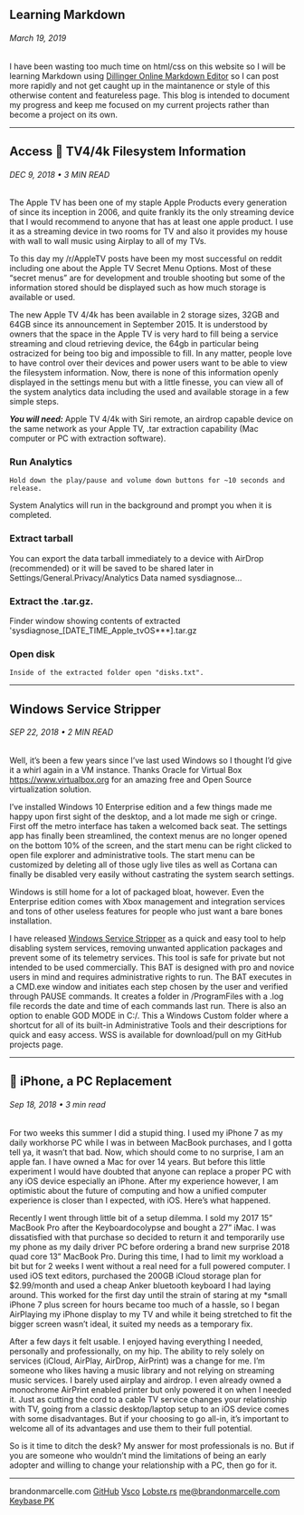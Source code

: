 ## Learning Markdown
###### March 19, 2019
I have been wasting too much time on html/css on this website so I will be learning Markdown using [Dillinger Online Markdown Editor](https://dillinger.io) so I can post more rapidly and not get caught up in the maintanence or style of this otherwise content and featureless page. This blog is intended to document my progress and keep me focused on my current projects rather than become a project on its own. 
___
## Access  TV4/4k Filesystem Information
###### DEC 9, 2018 • 3 MIN READ
The Apple TV has been one of my staple Apple Products every generation of since its inception in 2006, and quite frankly its the only streaming device that I would recommend to anyone that has at least one apple product. I use it as a streaming device in two rooms for TV and also it provides my house with wall to wall music using Airplay to all of my TVs.

To this day my /r/AppleTV posts have been my most successful on reddit including one about the Apple TV Secret Menu Options. Most of these “secret menus” are for development and trouble shooting but some of the information stored should be displayed such as how much storage is available or used.

The new Apple TV 4/4k has been available in 2 storage sizes, 32GB and 64GB since its announcement in September 2015.  It is understood by owners that the space in the Apple TV is very hard to fill being a service streaming and cloud retrieving device, the 64gb in particular being ostracized for being too big and impossible to fill. In any matter, people love to have control over their devices and power users want to be able to view the filesystem information. Now, there is none of this information openly displayed in the settings menu but with a little finesse, you can view all of the system analytics data including the used and available storage in a few simple steps.

 **_You will need:_** 
 Apple TV 4/4k with Siri remote, an airdrop capable device on the same network as your Apple TV, .tar extraction capability (Mac computer or PC with extraction software).
 
### Run Analytics
    Hold down the play/pause and volume down buttons for ~10 seconds and release.
System Analytics will run in the background and prompt you when it is completed.

### Extract tarball
You can export the data tarball immediately to a device with AirDrop (recommended) or it will be saved to be shared later in Settings/General.Privacy/Analytics Data named sysdiagnose... 

### Extract the .tar.gz.
Finder window showing contents of extracted 'sysdiagnose_[DATE_TIME_Apple_tvOS***].tar.gz
### Open disk 
    Inside of the extracted folder open "disks.txt".
___
## Windows Service Stripper
###### SEP 22, 2018 • 2 MIN READ
Well, it’s been a few years since I’ve last used Windows so I thought I’d give it a whirl again in a VM instance. Thanks Oracle for Virtual Box https://www.virtualbox.org for an amazing free and Open Source virtualization solution.

I’ve installed Windows 10 Enterprise edition and a few things made me happy upon first sight of the desktop, and a lot made me sigh or cringe. First off the metro interface has taken a welcomed back seat. The settings app has finally been streamlined, the context menus are no longer opened on the bottom 10% of the screen, and the start menu can be right clicked to open file explorer and administrative tools. The start menu can be customized by deleting all of those ugly live tiles as well as Cortana can finally be disabled very easily without castrating the system search settings.

Windows is still home for a lot of packaged bloat, however. Even the Enterprise edition comes with Xbox management and integration services and tons of other useless features for people who just want a bare bones installation.

I have released [Windows Service Stripper](https://github.com/ImBran/Win10SS) as a quick and easy tool to help disabling system services, removing unwanted application packages and prevent some of its telemetry services. This tool is safe for private but not intended to be used commercially. This BAT is designed with pro and novice users in mind and requires administrative rights to run. The BAT executes in a CMD.exe window and initiates each step chosen by the user and verified through PAUSE commands. It creates a folder in /ProgramFiles with a .log file records the date and time of each commands last run. There is also an option to enable GOD MODE in C:/. This a Windows Custom folder where a shortcut for all of its built-in Administrative Tools and their descriptions for quick and easy access. WSS is available for download/pull on my GitHub projects page.
___
##  iPhone, a PC Replacement
###### Sep 18, 2018 • 3 min read
For two weeks this summer I did a stupid thing. I used my iPhone 7 as my daily workhorse PC while I was in between MacBook purchases, and I gotta tell ya, it wasn’t that bad. Now, which should come to no surprise, I am an apple fan. I have owned a Mac for over 14 years. But before this little experiment I would have doubted that anyone can replace a proper PC with any iOS device especially an iPhone. After my experience however, I am optimistic about the future of computing and how a unified computer experience is closer than I expected, with iOS. Here’s what happened.

Recently I went through little bit of a setup dilemma. I sold my 2017 15” MacBook Pro after the Keyboardocolypse and bought a 27” iMac. I was dissatisfied with that purchase so decided to return it and temporarily use my phone as my daily driver PC before ordering a brand new surprise 2018 quad core 13” MacBook Pro. During this time, I had to limit my workload a bit but for 2 weeks I went without a real need for a full powered computer.  I used iOS text editors, purchased the 200GB iCloud storage plan for $2.99/month and used a cheap Anker bluetooth keyboard I had laying around. This worked for the first day until the strain of staring at my *small iPhone 7 plus screen for hours became too much of a hassle, so I began AirPlaying my iPhone display to my TV and while it being stretched to fit the bigger screen wasn’t ideal, it suited my needs as a temporary fix.

After a few days it felt usable. I enjoyed having everything I needed, personally and professionally, on my hip. The ability to rely solely on services (iCloud, AirPlay, AirDrop, AirPrint) was a change for me. I’m someone who likes having a music library and not relying on streaming music services. I barely used airplay and airdrop. I even already owned a monochrome AirPrint enabled printer but only powered it on when I needed it. Just as cutting the cord to a cable TV service changes your relationship with TV, going from a classic desktop/laptop setup to an iOS device comes with some disadvantages. But if your choosing to go all-in, it’s important to welcome all of its advantages and use them to their full potential.

So is it time to ditch the desk? My answer for most professionals is no. But if you are someone who wouldn’t mind the limitations of being an early adopter and willing to change your relationship with a PC, then go for it.
___
brandonmarcelle.com
[GitHub](https://github.com/ImBran) [Vsco](https://vsco.co/brankm) [Lobste.rs](https://lobste.rs/u/Bran)
<me@brandonmarcelle.com> 
[Keybase PK](keybase.html)
